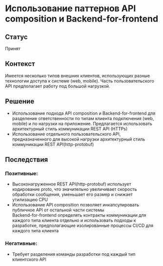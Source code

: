 # Использование паттернов API composition и Backend-for-frontend
## Статус
Принят
## Контекст
Имеется несколько типов внешних клиентов, использующих разные технологии доступа к системе (web, mobile).
Часть пользовательского API предполагает работу под большой нагрузкой.
## Решение
- Использование подхода API composition и Backend-for-frontend для разделение ответственности по типам клиента подключения (web, mobile) и
по нагрузки на приложение. Предлагается использовать архитектурный стиль коммуникации REST API (HTTPs)
- Иcпользование отдельного пользовательского API, предназначенного для высокой нагрузки архитектурный стиль коммуникации REST API(http-protobuf)

## Последствия
### Позитивные:
- Высоконагруженное REST API(http-protobuf) использует кодирование proto, что значительно увеличивает скорость обработки сообщения,
уменьшает его размер и снижает утилизацию CPU
- Использование API composition позволяет инкапсулировать публичное API от остальной части системы  
Backend-for-frontend определять контракты коммуникации для каждого типа клиента отдельно и использовать подходы к разработке,
предполагающие изолированные процессы CI/CD для каждого типа клиента

### Негативные:
- Требует разделения команды разработки под каждый тип клиентского API
		
